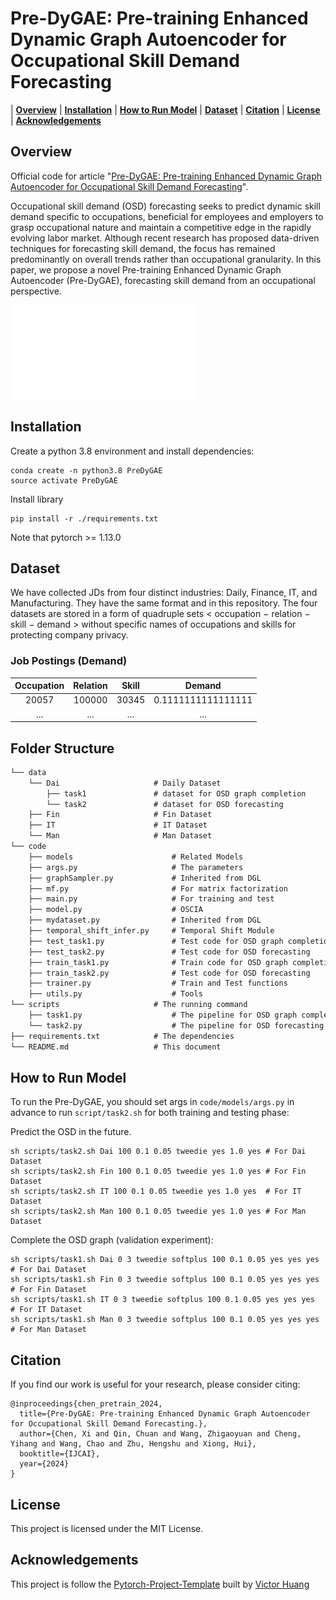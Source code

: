 # Pre-DyGAE: Pre-training Enhanced Dynamic Graph Autoencoder for Occupational Skill Demand Forecasting

| **[Overview](#overview)**
| **[Installation](#installation)**
| **[How to Run Model](#how-to-run-model)**
| **[Dataset](#dataset)**
| **[Citation](#citation)**
| **[License](#license)**
| **[Acknowledgements](#acknowledgements)**

## Overview

Official code for article "[Pre-DyGAE: Pre-training Enhanced Dynamic Graph Autoencoder for Occupational Skill Demand Forecasting]()".


Occupational skill demand (OSD) forecasting seeks to predict dynamic skill demand specific to occupations, beneficial for employees and employers to grasp occupational nature and maintain a competitive edge in the rapidly evolving labor market. Although recent research has proposed data-driven techniques for forecasting skill demand, the focus has remained predominantly on overall trends rather than occupational granularity. In this paper, we propose a novel Pre-training Enhanced Dynamic Graph Autoencoder (Pre-DyGAE), forecasting skill demand from an occupational perspective. 

![Framework](img/framework.pdf)



## Installation
Create a python 3.8 environment and install dependencies:

  ```
  conda create -n python3.8 PreDyGAE
  source activate PreDyGAE
  ```

Install library

  ```
  pip install -r ./requirements.txt
  ```

Note that pytorch >= 1.13.0

## Dataset
We have collected JDs from four distinct industries: Daily, Finance, IT, and Manufacturing. They have the same format and in this repository. The four datasets are stored in a form of quadruple sets < occupation − relation − skill − demand > without specific names of occupations and skills for protecting company privacy.

### Job Postings (Demand)

|Occupation|Relation|Skill|Demand|
|:-:|:-:|:-:|:-:|
|20057|100000|30345|0.1111111111111111|
|...|...|...|...|

## Folder Structure

```tex
└── data
    └── Dai                     # Daily Dataset
        ├── task1               # dataset for OSD graph completion
        └── task2               # dataset for OSD forecasting
    ├── Fin                     # Fin Dataset
    ├── IT                      # IT Dataset
    └── Man                     # Man Dataset
└── code
    ├── models                      # Related Models
    ├── args.py                     # The parameters
    ├── graphSampler.py             # Inherited from DGL
    ├── mf.py                       # For matrix factorization
    ├── main.py                     # For training and test
    ├── model.py                    # OSCIA
    ├── mydataset.py                # Inherited from DGL
    ├── temporal_shift_infer.py     # Temporal Shift Module
    ├── test_task1.py               # Test code for OSD graph completion
    ├── test_task2.py               # Test code for OSD forecasting
    ├── train_task1.py              # Train code for OSD graph completion
    ├── train_task2.py              # Test code for OSD forecasting
    ├── trainer.py                  # Train and Test functions
    ├── utils.py                    # Tools
└── scripts                     # The running command
    ├── task1.py                    # The pipeline for OSD graph completion
    └── task2.py                    # The pipeline for OSD forecasting
├── requirements.txt            # The dependencies
└── README.md                   # This document
```


## How to Run Model

To run the Pre-DyGAE, you should set args in `code/models/args.py` in advance to run `script/task2.sh` for both training and testing phase: 

Predict the OSD in the future.

```
sh scripts/task2.sh Dai 100 0.1 0.05 tweedie yes 1.0 yes # For Dai Dataset
sh scripts/task2.sh Fin 100 0.1 0.05 tweedie yes 1.0 yes # For Fin Dataset
sh scripts/task2.sh IT 100 0.1 0.05 tweedie yes 1.0 yes  # For IT Dataset
sh scripts/task2.sh Man 100 0.1 0.05 tweedie yes 1.0 yes # For Man Dataset
```

Complete the OSD graph (validation experiment):

```
sh scripts/task1.sh Dai 0 3 tweedie softplus 100 0.1 0.05 yes yes yes # For Dai Dataset
sh scripts/task1.sh Fin 0 3 tweedie softplus 100 0.1 0.05 yes yes yes # For Fin Dataset
sh scripts/task1.sh IT 0 3 tweedie softplus 100 0.1 0.05 yes yes yes  # For IT Dataset
sh scripts/task1.sh Man 0 3 tweedie softplus 100 0.1 0.05 yes yes yes # For Man Dataset
```


## Citation

If you find our work is useful for your research, please consider citing:

```
@inproceedings{chen_pretrain_2024,
  title={Pre-DyGAE: Pre-training Enhanced Dynamic Graph Autoencoder for Occupational Skill Demand Forecasting.},
  author={Chen, Xi and Qin, Chuan and Wang, Zhigaoyuan and Cheng, Yihang and Wang, Chao and Zhu, Hengshu and Xiong, Hui},
  booktitle={IJCAI},
  year={2024}
}
```

## License
This project is licensed under the MIT License.

## Acknowledgements
This project is follow the [Pytorch-Project-Template](https://github.com/victoresque/pytorch-template) built by [Victor Huang](https://github.com/victoresque)
